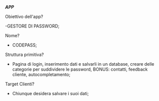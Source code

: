 <!-- @format -->

**_APP_**

Obiettivo dell'app?

-GESTORE DI PASSWORD;

Nome?

- CODEPASS;

Struttura primitiva?

- Pagina di login, inserimento dati e salvarli in un database, creare delle categorie per suddividere le password, BONUS: contatti, feedback cliente, autocompletamento;

Target Clienti?

- Chiunque desidera salvare i suoi dati;
